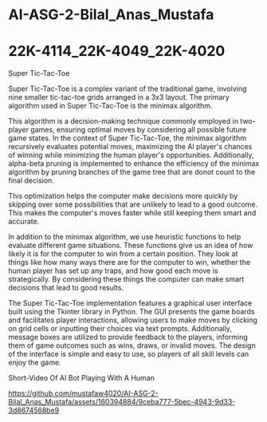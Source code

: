 # AI-ASG-2-Bilal_Anas_Mustafa
# 22K-4114_22K-4049_22K-4020


Super Tic-Tac-Toe

Super Tic-Tac-Toe is a complex variant of the traditional game, involving nine smaller tic-tac-toe grids arranged in a 3x3 layout.
The primary algorithm used in Super Tic-Tac-Toe is the minimax algorithm. 

This algorithm is a decision-making technique commonly employed in two-player games, ensuring optimal moves by considering all possible future game states. 
In the context of Super Tic-Tac-Toe, the minimax algorithm recursively evaluates potential moves, maximizing the AI player's chances of winning while minimizing the human player's opportunities. 
Additionally, alpha-beta pruning is implemented to enhance the efficiency of the minimax algorithm by pruning branches of the game tree that are donot count to the final decision. 

This optimization helps the computer make decisions more quickly by skipping over some possibilities that are unlikely to lead to a good outcome. 
This makes the computer's moves faster while still keeping them smart and accurate.

In addition to the minimax algorithm, we use heuristic functions to help evaluate different game situations. 
These functions give us an idea of how likely it is for the computer to win from a certain position. 
They look at things like how many ways there are for the computer to win, whether the human player has set up any traps, and how good each move is strategically. 
By considering these things the computer can make smart decisions that lead to good results.

The Super Tic-Tac-Toe implementation features a graphical user interface built using the Tkinter library in Python. 
The GUI presents the game boards and facilitates player interactions, allowing users to make moves by clicking on grid cells or inputting their choices via text prompts. 
Additionally, message boxes are utilized to provide feedback to the players, informing them of game outcomes such as wins, draws, or invalid moves. 
The design of the interface is simple and easy to use, so players of all skill levels can enjoy the game.

Short-Video Of AI Bot Playing With A Human

https://github.com/mustafaw4020/AI-ASG-2-Bilal_Anas_Mustafa/assets/160394884/9ceba777-5bec-4943-9d33-3d8674568be9



